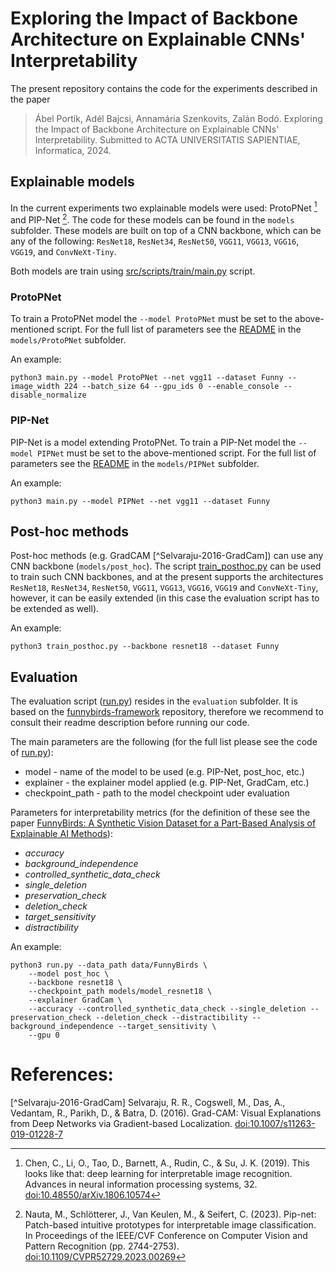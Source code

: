# Exploring the Impact of Backbone Architecture on Explainable CNNs' Interpretability

The present repository contains the code for the experiments described in the paper

> Ábel Portik, Adél Bajcsi, Annamária Szenkovits, Zalán Bodó. 
> Exploring the Impact of Backbone Architecture on Explainable CNNs' Interpretability.
> Submitted to ACTA UNIVERSITATIS SAPIENTIAE, Informatica, 2024.

## Explainable models

In the current experiments two explainable models were used: ProtoPNet [^Chen-2018-ProtoPNet]
and PIP-Net [^Nauta-2023-PIP-Net]. The code for these models can be found in the `models` subfolder.
These models are built on top of a CNN backbone, which can be any of the following: `ResNet18`, 
`ResNet34`, `ResNet50`, `VGG11`, `VGG13`, `VGG16`, `VGG19`, and `ConvNeXt-Tiny`. 

Both models are train using [src/scripts/train/main.py](https://github.com/PortikAbel/XAI-Interpretability/blob/main/src/scripts/train/main.py) script.

### ProtoPNet

To train a ProtoPNet model the `--model ProtoPNet` must be set to the above-mentioned script.
For the full list of parameters see the [README](https://github.com/PortikAbel/XAI-Interpretability/blob/main/src/models/ProtoPNet/README.md) 
in the `models/ProtoPNet` subfolder.

An example:
```shell
python3 main.py --model ProtoPNet --net vgg11 --dataset Funny --image_width 224 --batch_size 64 --gpu_ids 0 --enable_console --disable_normalize
```

### PIP-Net

PIP-Net is a model extending ProtoPNet. To train a PIP-Net model the `--model PIPNet` 
must be set to the above-mentioned script. For the full list of parameters see the 
[README](https://github.com/PortikAbel/XAI-Interpretability/blob/main/src/models/PIPNet/README.md) in the `models/PIPNet` subfolder.

An example:
```shell
python3 main.py --model PIPNet --net vgg11 --dataset Funny
```

## Post-hoc methods

Post-hoc methods (e.g. GradCAM [^Selvaraju-2016-GradCam]) can use any CNN backbone (`models/post_hoc`). 
The script [train_posthoc.py](https://github.com/PortikAbel/XAI-Interpretability/blob/main/src/models/post_hoc/train_posthoc.py) 
can be used to train such CNN backbones, and at the present supports the architectures 
`ResNet18`, `ResNet34`, `ResNet50`, `VGG11`, `VGG13`, `VGG16`, `VGG19` and 
`ConvNeXt-Tiny`, however, it can be easily extended (in this case the evaluation 
script has to be extended as well).

An example:
```shell
python3 train_posthoc.py --backbone resnet18 --dataset Funny
```

## Evaluation

The evaluation script ([run.py](https://github.com/PortikAbel/XAI-Interpretability/blob/main/src/evaluation/run.py)) resides in the `evaluation` subfolder. 
It is based on the [funnybirds-framework](https://github.com/visinf/funnybirds-framework) repository, therefore we recommend to consult
their readme description before running our code.

The main parameters are the following (for the full list please see the code of [run.py](https://github.com/PortikAbel/XAI-Interpretability/blob/main/src/evaluation/run.py)):
* model - name of the model to be used (e.g. PIP-Net, post_hoc, etc.)
* explainer - the explainer model applied (e.g. PIP-Net, GradCam, etc.)
* checkpoint_path - path to the model checkpoint uder evaluation

Parameters for interpretability metrics (for the definition of these see the paper [FunnyBirds: A Synthetic Vision Dataset for a Part-Based Analysis of Explainable AI Methods](https://openaccess.thecvf.com/content/ICCV2023/html/Hesse_FunnyBirds_A_Synthetic_Vision_Dataset_for_a_Part-Based_Analysis_of_ICCV_2023_paper.html)):
* _accuracy_
* _background_independence_
* _controlled_synthetic_data_check_
* _single_deletion_
* _preservation_check_
* _deletion_check_
* _target_sensitivity_
* _distractibility_

An example:
```shell
python3 run.py --data_path data/FunnyBirds \
	--model post_hoc \
	--backbone resnet18 \
	--checkpoint_path models/model_resnet18 \
	--explainer GradCam \
	--accuracy --controlled_synthetic_data_check --single_deletion --preservation_check --deletion_check --distractibility --background_independence --target_sensitivity \
	--gpu 0
```

# References:

[^Selvaraju-2016-GradCam] Selvaraju, R. R., Cogswell, M., Das, A., Vedantam, R., Parikh, D., & Batra, D. (2016).
  Grad-CAM: Visual Explanations from Deep Networks via Gradient-based Localization. 
  [doi:10.1007/s11263-019-01228-7](https://doi.org/10.1007/s11263-019-01228-7)

[^Chen-2018-ProtoPNet]: Chen, C., Li, O., Tao, D., Barnett, A., Rudin, C., & Su, J. K. (2019).
  This looks like that: deep learning for interpretable image recognition. 
  Advances in neural information processing systems, 32.
  [doi:10.48550/arXiv.1806.10574](https://doi.org/10.48550/arXiv.1806.10574)

[^Nauta-2023-PIP-Net]: Nauta, M., Schlötterer, J., Van Keulen, M., & Seifert, C. (2023). 
  Pip-net: Patch-based intuitive prototypes for interpretable image classification. 
  In Proceedings of the IEEE/CVF Conference on Computer Vision and Pattern Recognition (pp. 2744-2753).
  [doi:10.1109/CVPR52729.2023.00269](https://doi.org/10.1109/CVPR52729.2023.00269)